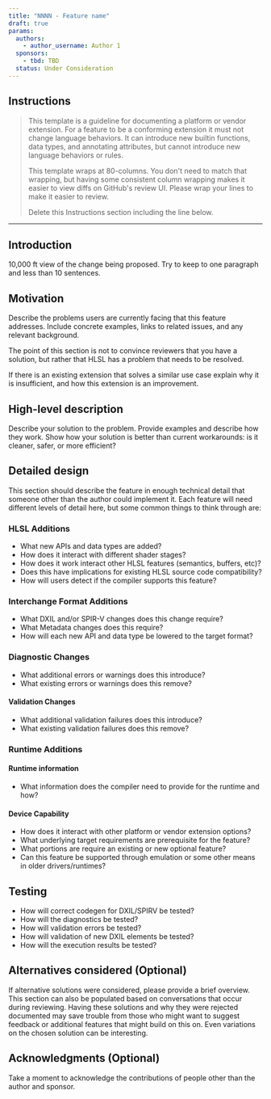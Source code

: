 ```yaml
---
title: "NNNN - Feature name"
draft: true
params:
  authors:
    - author_username: Author 1
  sponsors:
    - tbd: TBD
  status: Under Consideration
---
```



## Instructions
> This template is a guideline for documenting a platform or vendor extension.
> For a feature to be a conforming extension it must not change language
> behaviors. It can introduce new builtin functions, data types, and annotating
> attributes, but cannot introduce new language behaviors or rules.
>
> This template wraps at 80-columns. You don't need to match that wrapping, but
> having some consistent column wrapping makes it easier to view diffs on
> GitHub's review UI. Please wrap your lines to make it easier to review.
>
> Delete this Instructions section including the line below.

---

## Introduction

10,000 ft view of the change being proposed. Try to keep to one paragraph and
less than 10 sentences.

## Motivation

Describe the problems users are currently facing that this feature addresses.
Include concrete examples, links to related issues, and any relevant background.

The point of this section is not to convince reviewers that you have a solution,
but rather that HLSL has a problem that needs to be resolved.

If there is an existing extension that solves a similar use case explain why it
is insufficient, and how this extension is an improvement.

## High-level description

Describe your solution to the problem. Provide examples and describe how they
work. Show how your solution is better than current workarounds: is it cleaner,
safer, or more efficient?

## Detailed design

This section should describe the feature in enough technical detail that someone
other than the author could implement it. Each feature will need different levels
of detail here, but some common things to think through are:

### HLSL Additions

* What new APIs and data types are added?
* How does it interact with different shader stages?
* How does it work interact other HLSL features (semantics, buffers, etc)?
* Does this have implications for existing HLSL source code compatibility?
* How will users detect if the compiler supports this feature?

### Interchange Format Additions

* What DXIL and/or SPIR-V changes does this change require?
* What Metadata changes does this require?
* How will each new API and data type be lowered to the target format?

### Diagnostic Changes

* What additional errors or warnings does this introduce?
* What existing errors or warnings does this remove?

#### Validation Changes

* What additional validation failures does this introduce?
* What existing validation failures does this remove?

### Runtime Additions

#### Runtime information

* What information does the compiler need to provide for the runtime and how?

#### Device Capability

* How does it interact with other platform or vendor extension options?
* What underlying target requirements are prerequisite for the feature?
* What portions are require an existing or new optional feature?
* Can this feature be supported through emulation or some other means
  in older drivers/runtimes?

## Testing

* How will correct codegen for DXIL/SPIRV be tested?
* How will the diagnostics be tested?
* How will validation errors be tested?
* How will validation of new DXIL elements be tested?
* How will the execution results be tested?

## Alternatives considered (Optional)

If alternative solutions were considered, please provide a brief overview. This
section can also be populated based on conversations that occur during
reviewing. Having these solutions and why they were rejected documented may save
trouble from those who might want to suggest feedback or additional features that
might build on this on. Even variations on the chosen solution can be interesting.

## Acknowledgments (Optional)

Take a moment to acknowledge the contributions of people other than the author
and sponsor.


